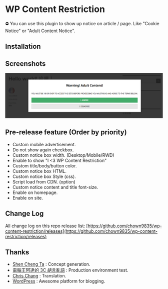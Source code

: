 # WP Content Restriction
⛔ You can use this plugin to show up notice on article / page. Like "Cookie Notice" or "Adult Content Notice".

## Installation

## Screenshots
![Notice box](assets/screenshot-1.png)

## Pre-release feature (Order by priority)
* Custom mobile advertisement.
* Do not show again checkbox.
* Custom notice box width. (Desktop/Mobile/RWD)
* Enable to show "I <3 WP Content Restriction"
* Custom title/body/button color.
* Custom notice box HTML.
* Custom notice box Style (css).
* Script load from CDN. (option)
* Custom notice content and title font-size.
* Enable on homepage.
* Enable on site.

## Change Log
All change log on this repo release list: [https://github.com/chown9835/wp-content-restriction/releases](https://github.com/chown9835/wp-content-restriction/releases)

## Thanks
* [Shen Cheng Ta](https://www.facebook.com/kocpc) : Concept generation.
* [電腦王阿達的 3C 胡言亂語](https://www.kocpc.com.tw) : Production environment test.
* [Chris Chang](https://github.com/chris1004tw) : Translation.
* [WordPress](https://wordpress.com/) : Awesome platform for blogging.